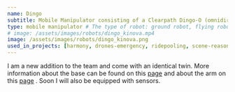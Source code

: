 ```yaml
---
name: Dingo   
subtitle: Mobile Manipulator consisting of a Clearpath Dingo-O (omnidirectional) and a Kinova Gen3 Lite 6-DOF arm. 
type: mobile manipulator # The type of robot: ground robot, flying robot, manipulator, mobile manipulator
# image: /assets/images/robots/dingo_kinova.mp4
image: /assets/images/robots/dingo_kinova.png
used_in_projects: [harmony, drones-emergency, ridepooling, scene-reasoning-team] # List of project IDs, separated by commas.
---
```

I am a new addition to the team and come with an identical twin. More information about the base can be found on this [page](https://clearpathrobotics.com/dingo-indoor-mobile-robot/) and about the arm on this [page](https://www.kinovarobotics.com/product/gen3-lite-robots) . Soon I will also be equipped with sensors. 
